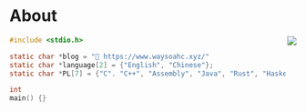 # About

<img align="right" src="https://github-readme-stats.vercel.app/api?username=Jacen-cpu&show_icons=true&theme=dracula"/>

```c
#include <stdio.h>

static char *blog = "📘 https://www.waysoahc.xyz/"
static char *language[2] = {"English", "Chinese"};
static char *PL[7] = {"C". "C++", "Assembly", "Java", "Rust", "Haskell", "Python"};

int 
main() {}
```


